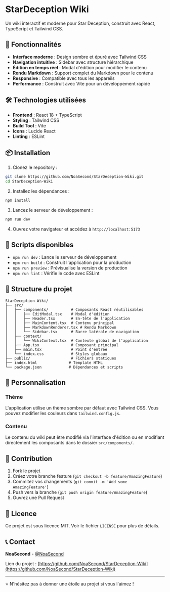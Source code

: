 # StarDeception Wiki

Un wiki interactif et moderne pour Star Deception, construit avec React, TypeScript et Tailwind CSS.

## 🚀 Fonctionnalités

- **Interface moderne** : Design sombre et épuré avec Tailwind CSS
- **Navigation intuitive** : Sidebar avec structure hiérarchique
- **Édition en temps réel** : Modal d'édition pour modifier le contenu
- **Rendu Markdown** : Support complet du Markdown pour le contenu
- **Responsive** : Compatible avec tous les appareils
- **Performance** : Construit avec Vite pour un développement rapide

## 🛠️ Technologies utilisées

- **Frontend** : React 18 + TypeScript
- **Styling** : Tailwind CSS
- **Build Tool** : Vite
- **Icons** : Lucide React
- **Linting** : ESLint

## 📦 Installation

1. Clonez le repository :
```bash
git clone https://github.com/NoaSecond/StarDeception-Wiki.git
cd StarDeception-Wiki
```

2. Installez les dépendances :
```bash
npm install
```

3. Lancez le serveur de développement :
```bash
npm run dev
```

4. Ouvrez votre navigateur et accédez à `http://localhost:5173`

## 🔧 Scripts disponibles

- `npm run dev` : Lance le serveur de développement
- `npm run build` : Construit l'application pour la production
- `npm run preview` : Prévisualise la version de production
- `npm run lint` : Vérifie le code avec ESLint

## 📁 Structure du projet

```
StarDeception-Wiki/
├── src/
│   ├── components/          # Composants React réutilisables
│   │   ├── EditModal.tsx    # Modal d'édition
│   │   ├── Header.tsx       # En-tête de l'application
│   │   ├── MainContent.tsx  # Contenu principal
│   │   ├── MarkdownRenderer.tsx # Rendu Markdown
│   │   └── Sidebar.tsx      # Barre latérale de navigation
│   ├── context/
│   │   └── WikiContext.tsx  # Contexte global de l'application
│   ├── App.tsx              # Composant principal
│   ├── main.tsx             # Point d'entrée
│   └── index.css            # Styles globaux
├── public/                  # Fichiers statiques
├── index.html              # Template HTML
└── package.json            # Dépendances et scripts
```

## 🎨 Personnalisation

### Thème
L'application utilise un thème sombre par défaut avec Tailwind CSS. Vous pouvez modifier les couleurs dans `tailwind.config.js`.

### Contenu
Le contenu du wiki peut être modifié via l'interface d'édition ou en modifiant directement les composants dans le dossier `src/components/`.

## 🤝 Contribution

1. Fork le projet
2. Créez votre branche feature (`git checkout -b feature/AmazingFeature`)
3. Commitez vos changements (`git commit -m 'Add some AmazingFeature'`)
4. Push vers la branche (`git push origin feature/AmazingFeature`)
5. Ouvrez une Pull Request

## 📝 Licence

Ce projet est sous licence MIT. Voir le fichier `LICENSE` pour plus de détails.

## 📞 Contact

**NoaSecond** - [@NoaSecond](https://github.com/NoaSecond)

Lien du projet : [https://github.com/NoaSecond/StarDeception-Wiki](https://github.com/NoaSecond/StarDeception-Wiki)

---

⭐ N'hésitez pas à donner une étoile au projet si vous l'aimez !
